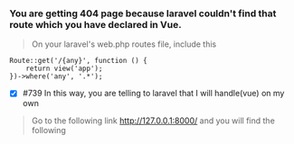 ### You are getting 404 page because laravel couldn't find that route which you have declared in Vue.

> On your laravel's web.php routes file, include this

``` laravel
Route::get('/{any}', function () {
    return view('app');
})->where('any', '.*');

```

- [x] #739 In this way, you are telling to laravel that I will handle(vue) on my own


> Go to the following link http://127.0.0.1:8000/ and you will find the following